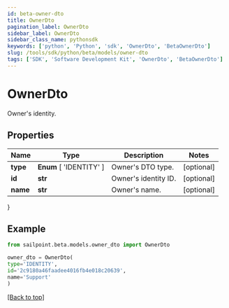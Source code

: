 ```yaml
---
id: beta-owner-dto
title: OwnerDto
pagination_label: OwnerDto
sidebar_label: OwnerDto
sidebar_class_name: pythonsdk
keywords: ['python', 'Python', 'sdk', 'OwnerDto', 'BetaOwnerDto'] 
slug: /tools/sdk/python/beta/models/owner-dto
tags: ['SDK', 'Software Development Kit', 'OwnerDto', 'BetaOwnerDto']
---
```


# OwnerDto

Owner's identity.

## Properties

Name | Type | Description | Notes
------------ | ------------- | ------------- | -------------
**type** |  **Enum** [  'IDENTITY' ] | Owner's DTO type. | [optional] 
**id** | **str** | Owner's identity ID. | [optional] 
**name** | **str** | Owner's name. | [optional] 
}

## Example

```python
from sailpoint.beta.models.owner_dto import OwnerDto

owner_dto = OwnerDto(
type='IDENTITY',
id='2c9180a46faadee4016fb4e018c20639',
name='Support'
)

```
[[Back to top]](#) 

